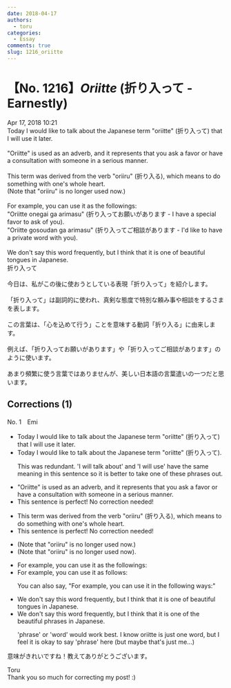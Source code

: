 ```yaml
---
date: 2018-04-17
authors:
  - toru
categories:
  - Essay
comments: true
slug: 1216_oriitte
---
```


# 【No. 1216】<strong><em>Oriitte</strong></em> (折り入って - Earnestly)
<div class="date">Apr 17, 2018 10:21</div>
<div id="post"><div id="body_show_ori">
Today I would like to talk about the Japanese term "oriitte" (折り入って) that I will use it later.<br/><br/>"Oriitte" is used as an adverb, and it represents that you ask a favor or have a consultation with someone in a serious manner.<br/><br/>This term was derived from the verb "oriiru" (折り入る), which means to do something with one's whole heart.<br/>(Note that "oriiru" is no longer used now.)<br/><br/>For example, you can use it as the followings:<br/>"Oriitte onegai ga arimasu" (折り入ってお願いがあります - I have a special favor to ask of you).<br/>"Oriitte gosoudan ga arimasu" (折り入ってご相談があります - I'd like to have a private word with you).<br/><br/>We don't say this word frequently, but I think that it is one of beautiful tongues in Japanese.
</div></div>

<!-- more -->

<div id="post_ja"><div id="body_show_mo">
折り入って<br/><br/>今日は、私がこの後に使おうとしている表現「折り入って」を紹介します。<br/><br/>「折り入って」は副詞的に使われ、真剣な態度で特別な頼み事や相談をするさまを表します。<br/><br/>この言葉は、「心を込めて行う」ことを意味する動詞「折り入る」に由来します。<br/><br/>例えば、「折り入ってお願いがあります」や「折り入ってご相談があります」のように使います。<br/><br/>あまり頻繁に使う言葉ではありませんが、美しい日本語の言葉遣いの一つだと思います。
</div></div>

## Corrections (1)
<div id="block"><div class="first_name"> No. 1　<span class="just_name">Emi</span></div><div id="block2">
<ul class="correction_field">
<li class="incorrect">Today I would like to talk about the Japanese term "oriitte" (折り入って) that I will use it later.</li>
<li class="corrected correct">
Today I would like to talk about the Japanese term "oriitte" (折り入って).
<p class="correction_comment">This was redundant. 'I will talk about' and 'I will use' have the same meaning in this sentence so it is better to take one of these phrases out.</p>
</li>
</ul>
<ul class="correction_field">
<li class="incorrect">"Oriitte" is used as an adverb, and it represents that you ask a favor or have a consultation with someone in a serious manner.</li>
<li class="corrected perfect">This sentence is perfect! No correction needed!</li>
</ul>
<ul class="correction_field">
<li class="incorrect">This term was derived from the verb "oriiru" (折り入る), which means to do something with one's whole heart.</li>
<li class="corrected perfect">This sentence is perfect! No correction needed!</li>
</ul>
<ul class="correction_field">
<li class="incorrect">(Note that "oriiru" is no longer used now.)</li>
<li class="corrected correct">
(Note that "oriiru" is no longer used now<span class="f_blue">).</span>
</li>
</ul>
<ul class="correction_field">
<li class="incorrect">For example, you can use it as the followings:</li>
<li class="corrected correct">
For example, you can use it as follows:
<p class="correction_comment">You can also say, "For example, you can use it in the following ways:"</p>
</li>
</ul>
<ul class="correction_field">
<li class="incorrect">We don't say this word frequently, but I think that it is one of beautiful tongues in Japanese.</li>
<li class="corrected correct">
We don't say this word frequently, but I think that it is one of the beautiful phrases in Japanese.
<p class="correction_comment">'phrase' or 'word' would work best. I know oriitte is just one word, but I feel it is okay to say 'phrase' here (but maybe that's just me...)</p>
</li>
</ul>
<p class="comment_small">
 意味がきれいですね！教えてありがとうございます。
</p>

</div><div class="name"><span class="just_name">Toru</span><br>
Thank you so much for correcting my post! :)
</div>
</div>
